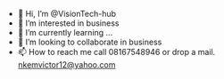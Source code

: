 - 👋 Hi, I’m @VisionTech-hub
- 👀 I’m interested in business
- 🌱 I’m currently learning ...
- 💞️ I’m looking to collaborate in business
- 📫 How to reach me call 08167548946 or drop a mail. 
     nkemvictor12@yahoo.com

<!---
VisionTech-hub/VisionTech-hub is a ✨ special ✨ repository because its `README.md` (this file) appears on your GitHub profile.
You can click the Preview link to take a look at your changes.
--->
